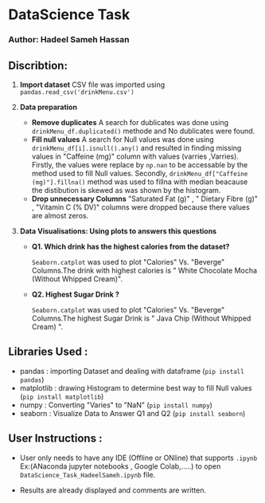 # DataScience Task
### Author: Hadeel Sameh Hassan

## Discribtion:
1. **Import dataset**
    CSV file was imported using `pandas.read_csv('drinkMenu.csv')`
2. **Data preparation**
    * **Remove duplicates**
        A search for dublicates was done using `drinkMenu_df.duplicated()` methode and No dublicates were found.
    * **Fill null values**
        A search for Null values was done using `drinkMenu_df[i].isnull().any()` and resulted in finding missing values in "Caffeine (mg)" column with values (varries ,Varries).
        Firstly, the values were replace by `np.nan` to be accessable by the method used to fill Null values.
        Secondly, `drinkMenu_df["Caffeine (mg)"].fillna()` method was used to fillna with median beacause the distibution is skewed as was shown by the histogram.
    * **Drop unnecessary Columns**
        "Saturated Fat (g)" , " Dietary Fibre (g)" , "Vitamin C (% DV)" columns were dropped because there values are almost zeros.

3. **Data Visualisations: Using plots to answers this questions**
    * **Q1. Which drink has the highest calories from the dataset?**

        `Seaborn.catplot` was used to plot "Calories" Vs. "Beverge" Columns.The drink with highest calories is " White Chocolate Mocha (Without Whipped Cream)".

    * **Q2. Highest Sugar Drink ?**

        `Seaborn.catplot` was used to plot "Calories" Vs. "Beverge" Columns.The highest Sugar Drink is " Java Chip (Without Whipped Cream) ".



## Libraries Used :
* pandas : importing Dataset and dealing with dataframe (`pip install pandas`)
* matplotlib : drawing Histogram to determine best way to fill Null values (`pip install matplotlib`)
* numpy : Converting "Varies" to "NaN" (`pip install numpy`)
* seaborn : Visualize Data to Answer Q1 and Q2 (`pip install seaborn`)


## User Instructions :
* User only needs to have any IDE (Offline or ONline) that supports `.ipynb` Ex:(ANaconda jupyter notebooks , Google Colab,.....) to open `DataScience_Task_HadeelSameh.ipynb` file.

* Results are already displayed and comments are written.


